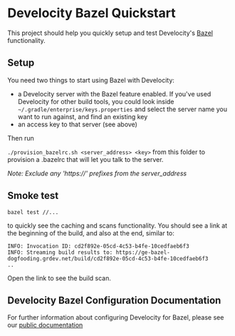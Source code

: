 # Develocity Bazel Quickstart

This project should help you quickly setup and test Develocity's [Bazel](https://bazel.build) functionality. 

## Setup

You need two things to start using Bazel with Develocity:
- a Develocity server with the Bazel feature enabled. If you've used Develocity for other build tools, you could look inside `~/.gradle/enterprise/keys.properties` and select the server name you want to run against, and find an existing key
- an access key to that server (see above)
  
Then run 

``./provision_bazelrc.sh <server_address> <key>`` from this folder to provision a .bazelrc that will let you talk to the server. 

_Note: Exclude any 'https://' prefixes from the server_address_

## Smoke test

```
bazel test //...
```

to quickly see the caching and scans functionality. You should see a link at the beginning of the build, and also at the end, similar to:

```
INFO: Invocation ID: cd2f892e-05cd-4c53-b4fe-10cedfaeb6f3
INFO: Streaming build results to: https://ge-bazel-dogfooding.grdev.net/build/cd2f892e-05cd-4c53-b4fe-10cedfaeb6f3
..
```
Open the link to see the build scan.


## Develocity Bazel Configuration Documentation
For further information about configuring Develocity for Bazel, please see our [public documentation](https://docs.gradle.com/enterprise/bazel-configuration/)